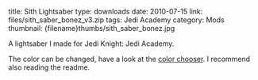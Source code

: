 title: Sith Lightsaber
type: downloads
date: 2010-07-15
link: files/sith_saber_bonez_v3.zip
tags: Jedi Academy
category: Mods
thumbnail: {filename}thumbs/sith_saber_bonez.jpg

A lightsaber I made for Jedi Knight: Jedi Academy.
The color can be changed, have a look at the [color chooser]({filename}/static/saberchooser/index.html). I recommend also reading the readme.
